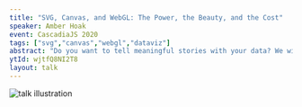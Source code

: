 ```yaml
---
title: "SVG, Canvas, and WebGL: The Power, the Beauty, and the Cost"
speaker: Amber Hoak
event: CascadiaJS 2020
tags: ["svg","canvas","webgl","dataviz"]
abstract: "Do you want to tell meaningful stories with your data? We will explore the path towards building gpu-performant custom visuals, overcoming pain points, and navigating the tooling landscape in SVG, canvas, and webGL."
ytId: wjtfQ8NI2T8
layout: talk
---
```

![talk illustration](https://2020.cascadiajs.com/images/speakers/amber-hoak-illustration.png)
